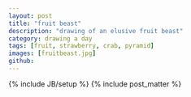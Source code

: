 ```yaml
---
layout: post
title: "fruit beast"
description: "drawing of an elusive fruit beast"
category: drawing a day
tags: [fruit, strawberry, crab, pyramid]
images: [fruitbeast.jpg]
github: 
---
```

{% include JB/setup %}
{% include post_matter %}